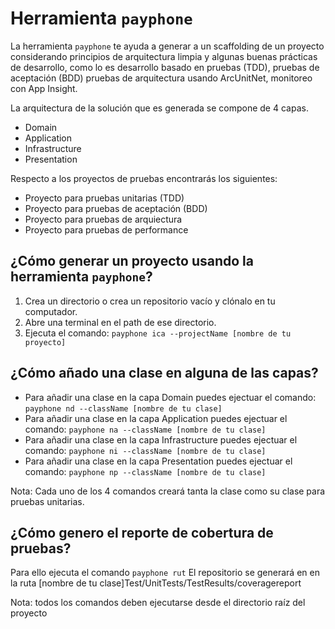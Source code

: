 # Herramienta `payphone`
La herramienta `payphone` te ayuda a generar a un scaffolding de un proyecto considerando principios de arquitectura limpia y algunas buenas prácticas de desarrollo, como lo es desarrollo basado en pruebas (TDD), pruebas de aceptación (BDD)  pruebas de arquitectura usando ArcUnitNet, monitoreo con App Insight.

La arquitectura de la solución que es generada se compone de 4 capas.

* Domain
* Application
* Infrastructure
* Presentation

Respecto a los proyectos de pruebas encontrarás los siguientes:

* Proyecto para pruebas unitarias (TDD)
* Proyecto para pruebas de aceptación (BDD)
* Proyecto para pruebas de arquiectura
* Proyecto para pruebas de performance

## ¿Cómo generar un proyecto usando la herramienta `payphone`?

1. Crea un directorio o crea un repositorio vacío y clónalo en tu computador.
2. Abre una terminal en el path de ese directorio.
3. Ejecuta el comando: `payphone ica --projectName [nombre de tu proyecto]`

## ¿Cómo añado una clase en alguna de las capas?

* Para añadir una clase en la capa Domain puedes ejectuar el comando: `payphone nd --className [nombre de tu clase]`
* Para añadir una clase en la capa Application puedes ejectuar el comando: `payphone na --className [nombre de tu clase]`
* Para añadir una clase en la capa Infrastructure puedes ejectuar el comando: `payphone ni --className [nombre de tu clase]`
* Para añadir una clase en la capa Presentation puedes ejectuar el comando: `payphone np --className [nombre de tu clase]`

Nota: Cada uno de los 4 comandos creará tanta la clase como su clase para pruebas unitarias.

## ¿Cómo genero el reporte de cobertura de pruebas?

Para ello ejecuta el comando  `payphone rut`
El repositorio se generará en en la ruta [nombre de tu clase]Test/UnitTests/TestResults/coveragereport

Nota: todos los comandos deben ejecutarse desde el directorio raíz del proyecto
